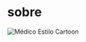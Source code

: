 # sobre

![Médico Estilo Cartoon](https://th.bing.com/th/id/OIG4.R7NOXrJ1GDPhl.dcCpYm?w=1024&h=1024&rs=1&pid=ImgDetMain)
